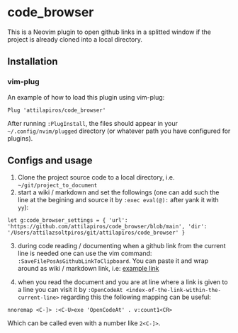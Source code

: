 # code_browser

This is a Neovim plugin to open github links in a splitted window if the project is already cloned into a local directory.

## Installation

### vim-plug

An example of how to load this plugin using vim-plug:

```VimL
Plug 'attilapiros/code_browser'
```

After running `:PlugInstall`, the files should appear in your `~/.config/nvim/plugged` directory (or whatever path you have configured for plugins).

## Configs and usage

1) Clone the project source code to a local directory, i.e. `~/git/project_to_document`
2) start a wiki / markdown and set the followings (one can add such the line at the begining and source it by `:exec eval(@):` after yank it with `yy`):
```
let g:code_browser_settings = { 'url': 'https://github.com/attilapiros/code_browser/blob/main', 'dir': '/Users/attilazsoltpiros/git/attilapiros/code_browser' }
```
3) during code reading / documenting when a github link from the current line is needed one can use the vim command: `:SaveFilePosAsGithubLinkToClipboard`.
You can paste it and wrap around as wiki / markdown link, i.e: [example link](https://github.com/attilapiros/code_browser/blob/main/lua/codebrowser/init.lua#L63)

4) when you read the document and you are at line where a link is given to a line you can visit it by `:OpenCodeAt <index-of-the-link-within-the-current-line>`
regarding this the following mapping can be useful:
```
nnoremap <C-]> :<C-U>exe 'OpenCodeAt' . v:count1<CR>
```
Which can be called even with a number like `2<C-]>`.
